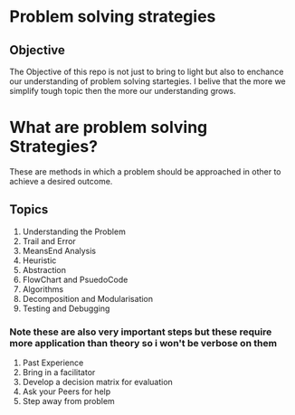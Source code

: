 # Problem solving strategies

## Objective
The Objective of this repo is not just to bring to light but also to enchance our understanding of problem solving startegies. I belive that the more we simplify tough topic then the more our understanding grows.


# What are problem solving Strategies?

These are methods in which a problem should be approached in other to achieve a desired outcome.


## Topics
1. Understanding the Problem
2. Trail and Error
3. MeansEnd Analysis
4. Heuristic 
5. Abstraction
6. FlowChart and PsuedoCode
7. Algorithms
8. Decomposition and Modularisation
9. Testing and Debugging



### Note these are also very important steps but these require more application than theory so i won't be verbose on them
 1. Past Experience
 2. Bring in a facilitator
 3. Develop a decision matrix for evaluation
 4. Ask your Peers for help
 5. Step away from problem

